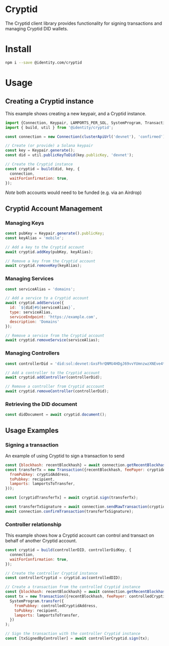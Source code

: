 # Cryptid

The Cryptid client library provides functionality for signing transactions and managing Cryptid DID wallets.

# Install

```sh
npm i --save @identity.com/cryptid
```

# Usage

## Creating a Cryptid instance

This example shows creating a new keypair, and a Cryptid instance.

```javascript
import {Connection, Keypair, LAMPORTS_PER_SOL, SystemProgram, Transaction} from '@solana/web3.js';
import { build, util } from '@identity/cryptid';

const connection = new Connection(clusterApiUrl('devnet'), 'confirmed');

// Create (or provide) a Solana keypair
const key = Keypair.generate();
const did = util.publicKeyToDid(key.publicKey, 'devnet');

// Create the Cryptid instance
const cryptid = build(did, key, {
  connection,
  waitForConfirmation: true,
});
```

*Note* both accounts would need to be funded (e.g. via an Airdrop)

## Cryptid Account Management

### Managing Keys

```javascript
const pubKey = Keypair.generate().publicKey;
const keyAlias = 'mobile';

// Add a key to the Cryptid account
await cryptid.addKey(pubKey, keyAlias);

// Remove a key from the Cryptid account
await cryptid.removeKey(keyAlias);
```

### Managing Services

```javascript
const serviceAlias = 'domains';

// Add a service to a Cryptid account
await cryptid.addService({
  id: `${did}#${serviceAlias}`,
  type: serviceAlias,
  serviceEndpoint: 'https://example.com',
  description: 'Domains'
});

// Remove a service from the Cryptid account
await cryptid.removeService(serviceAlias);
```

### Managing Controllers

```javascript
const controllerDid = 'did:sol:devnet:GxsFhrQNMU4HDgJ69vvYUmnzwzXNEve4tskCqTx7SsHK';

// Add a controller to the Cryptid account
await cryptid.addController(controllerDid);

// Remove a controller from Cryptid acccount
await cryptid.removeController(controllerDid);
```

### Retrieving the DID document

```javascript
const didDocument = await cryptid.document();
```

## Usage Examples

### Signing a transaction
An example of using Cryptid to sign a transaction to send
```javascript
const {blockhash: recentBlockhash} = await connection.getRecentBlockhash();
const transferTx = new Transaction({recentBlockhash, feePayer: cryptidAddress}).add(SystemProgram.transfer({
  fromPubkey: cryptidAddress,
  toPubkey: recipient,
  lamports: lamportsToTransfer,
}));

const [cryptidTransferTx] = await cryptid.sign(transferTx);

const transferTxSignature = await connection.sendRawTransaction(cryptidTransferTx.serialize());
await connection.confirmTransaction(transferTxSignature);
```

### Controller relationship
This example shows how a Cryptid account can control and transact on behalf of another Cryptid account.

```javascript
const cryptid = build(controllerDID, controllerDidKey, {
  connection,
  waitForConfirmation: true,
});

// Create the controller Cryptid instance
const controllerCryptid = cryptid.as(controlledDID);

// Create a transaction from the controlled Cryptid instance
const {blockhash: recentBlockhash} = await connection.getRecentBlockhash();
const tx = new Transaction({recentBlockhash, feePayer: controlledCryptidAddress}).add(
  SystemProgram.transfer({
    fromPubkey: controlledCryptidAddress,
    toPubkey: recipient,
    lamports: lamportsToTransfer,
  })
);

// Sign the transaction with the controller Cryptid instance
const [txSignedByController] = await controllerCryptid.sign(tx);
```
